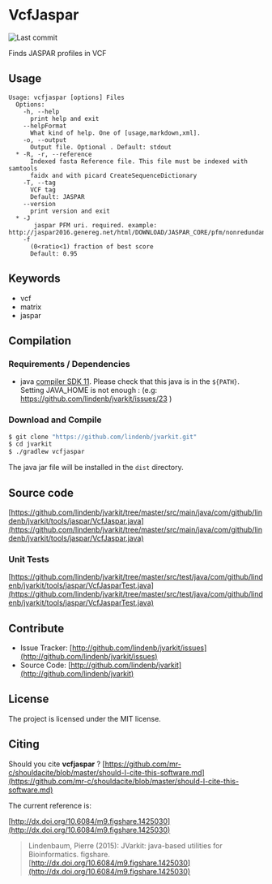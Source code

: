 # VcfJaspar

![Last commit](https://img.shields.io/github/last-commit/lindenb/jvarkit.png)

Finds JASPAR profiles in VCF


## Usage

```
Usage: vcfjaspar [options] Files
  Options:
    -h, --help
      print help and exit
    --helpFormat
      What kind of help. One of [usage,markdown,xml].
    -o, --output
      Output file. Optional . Default: stdout
  * -R, -r, --reference
      Indexed fasta Reference file. This file must be indexed with samtools 
      faidx and with picard CreateSequenceDictionary
    -T, --tag
      VCF tag
      Default: JASPAR
    --version
      print version and exit
  * -J
       jaspar PFM uri. required. example: http://jaspar2016.genereg.net/html/DOWNLOAD/JASPAR_CORE/pfm/nonredundant/pfm_vertebrates.txt
    -f
      (0<ratio<1) fraction of best score
      Default: 0.95

```


## Keywords

 * vcf
 * matrix
 * jaspar


## Compilation

### Requirements / Dependencies

* java [compiler SDK 11](https://jdk.java.net/11/). Please check that this java is in the `${PATH}`. Setting JAVA_HOME is not enough : (e.g: https://github.com/lindenb/jvarkit/issues/23 )


### Download and Compile

```bash
$ git clone "https://github.com/lindenb/jvarkit.git"
$ cd jvarkit
$ ./gradlew vcfjaspar
```

The java jar file will be installed in the `dist` directory.

## Source code 

[https://github.com/lindenb/jvarkit/tree/master/src/main/java/com/github/lindenb/jvarkit/tools/jaspar/VcfJaspar.java](https://github.com/lindenb/jvarkit/tree/master/src/main/java/com/github/lindenb/jvarkit/tools/jaspar/VcfJaspar.java)

### Unit Tests

[https://github.com/lindenb/jvarkit/tree/master/src/test/java/com/github/lindenb/jvarkit/tools/jaspar/VcfJasparTest.java](https://github.com/lindenb/jvarkit/tree/master/src/test/java/com/github/lindenb/jvarkit/tools/jaspar/VcfJasparTest.java)


## Contribute

- Issue Tracker: [http://github.com/lindenb/jvarkit/issues](http://github.com/lindenb/jvarkit/issues)
- Source Code: [http://github.com/lindenb/jvarkit](http://github.com/lindenb/jvarkit)

## License

The project is licensed under the MIT license.

## Citing

Should you cite **vcfjaspar** ? [https://github.com/mr-c/shouldacite/blob/master/should-I-cite-this-software.md](https://github.com/mr-c/shouldacite/blob/master/should-I-cite-this-software.md)

The current reference is:

[http://dx.doi.org/10.6084/m9.figshare.1425030](http://dx.doi.org/10.6084/m9.figshare.1425030)

> Lindenbaum, Pierre (2015): JVarkit: java-based utilities for Bioinformatics. figshare.
> [http://dx.doi.org/10.6084/m9.figshare.1425030](http://dx.doi.org/10.6084/m9.figshare.1425030)

